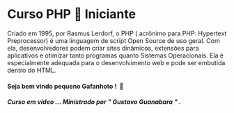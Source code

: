 # Curso PHP :elephant:  Iniciante

Criado em 1995, por Rasmus Lerdorf, o PHP ( acrônimo para PHP: Hypertext Preprocessor) é uma linguagem de script Open Source de uso geral. Com ela, desenvolvedores podem criar sites dinâmicos, extensões para aplicativos e otimizar tanto programas quanto Sistemas Operacionais. Ela é especialmente adequada para o desenvolvimento web e pode ser embutida dentro do HTML.

#### Seja bem vindo pequeno Gafanhoto ! ​  :ant: 



##### Curso em video ... Ministrado por " Gustavo Guanabara " .



